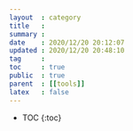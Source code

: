 ```yaml
---
layout  : category
title   : 
summary : 
date    : 2020/12/20 20:12:07
updated : 2020/12/20 20:48:10
tag     : 
toc     : true
public  : true
parent  : [[tools]]
latex   : false
---
```

* TOC
{:toc}

# 
